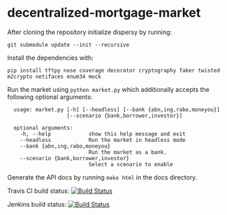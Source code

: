 # decentralized-mortgage-market
After cloning the repository initialize dispersy by running:

`git submodule update --init --recursive`

Install the dependencies with:

`pip install tftpy nose coverage decorator cryptography faker twisted m2crypto netifaces enum34 mock`

Run the market using `python market.py` which additionally accepts the following optional arguments:
```
  usage: market.py [-h] [--headless] [--bank {abn,ing,rabo,moneyou}]
                   [--scenario {bank,borrower,investor}]

  optional arguments:
    -h, --help            show this help message and exit
    --headless            Run the market in headless mode
    --bank {abn,ing,rabo,moneyou}
                          Run the market as a bank.
    --scenario {bank,borrower,investor}
                          Select a scenario to enable
```

Generate the API docs by running `make html` in the docs directory.


Travis CI build status: [![Build Status](https://travis-ci.org/Jumba/decentralized-mortgage-market.svg?branch=master)](https://travis-ci.org/Jumba/decentralized-mortgage-market)


Jenkins build status: [![Build Status](https://jenkins.tribler.org/job/pers/job/bep_market_v3/badge/icon)](https://jenkins.tribler.org/job/pers/job/bep_market_v3/)
